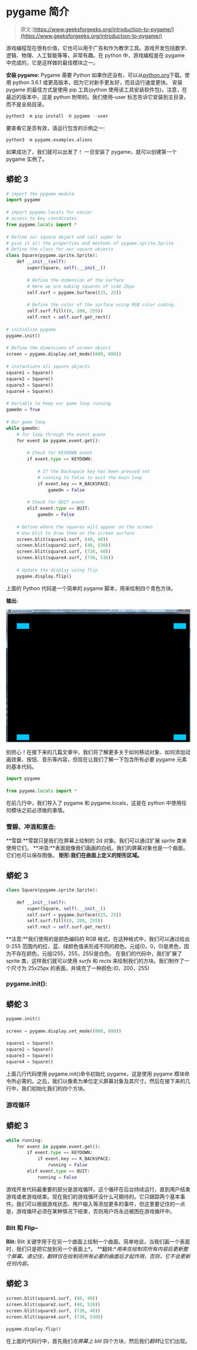 # pygame 简介

> 原文:[https://www.geeksforgeeks.org/introduction-to-pygame/](https://www.geeksforgeeks.org/introduction-to-pygame/)

游戏编程现在很有价值，它也可以用于广告和作为教学工具。游戏开发包括数学、逻辑、物理、人工智能等等，非常有趣。在 python 中，游戏编程是在 pygame 中完成的，它是这样做的最佳模块之一。

**安装 pygame:**
Pygame 需要 Python 如果你还没有，可以从[python.org](https://www.python.org/)下载。使用 python 3.6.1 或更高版本，因为它对新手更友好，而且运行速度更快。
安装 pygame 的最佳方式是使用 pip 工具(python 使用该工具安装软件包)。注意，在最近的版本中，这是 python 附带的。我们使用–user 标志告诉它安装到主目录，而不是全局目录。

```py
python3 -m pip install -U pygame --user

```

要查看它是否有效，请运行包含的示例之一:

```py
python3 -m pygame.examples.aliens

```

如果成功了，我们就可以出发了！
一旦安装了 pygame，就可以创建第一个 pygame 实例了。

## 蟒蛇 3

```py
# import the pygame module
import pygame

# import pygame.locals for easier
# access to key coordinates
from pygame.locals import *

# Define our square object and call super to
# give it all the properties and methods of pygame.sprite.Sprite
# Define the class for our square objects
class Square(pygame.sprite.Sprite):
    def __init__(self):
        super(Square, self).__init__()

        # Define the dimension of the surface
        # Here we are making squares of side 25px
        self.surf = pygame.Surface((25, 25))

        # Define the color of the surface using RGB color coding.
        self.surf.fill((0, 200, 255))
        self.rect = self.surf.get_rect()

# initialize pygame
pygame.init()

# Define the dimensions of screen object
screen = pygame.display.set_mode((800, 600))

# instantiate all square objects
square1 = Square()
square2 = Square()
square3 = Square()
square4 = Square()

# Variable to keep our game loop running
gameOn = True

# Our game loop
while gameOn:
    # for loop through the event queue
    for event in pygame.event.get():

        # Check for KEYDOWN event
        if event.type == KEYDOWN:

            # If the Backspace key has been pressed set
            # running to false to exit the main loop
            if event.key == K_BACKSPACE:
                gameOn = False

        # Check for QUIT event
        elif event.type == QUIT:
            gameOn = False

    # Define where the squares will appear on the screen
    # Use blit to draw them on the screen surface
    screen.blit(square1.surf, (40, 40))
    screen.blit(square2.surf, (40, 530))
    screen.blit(square3.surf, (730, 40))
    screen.blit(square4.surf, (730, 530))

    # Update the display using flip
    pygame.display.flip()
```

上面的 Python 代码是一个简单的 pygame 脚本，用来绘制四个青色方块。

**输出:**

![](img/4c25f67d6b90dae840143e9057ffc66d.png)

别担心！在接下来的几篇文章中，我们将了解更多关于如何移动对象、如何添加动画效果、按钮、音乐等内容，但现在让我们了解一下包含所有必要 pygame 元素的基本代码。

```py
import pygame

from pygame.locals import *

```

在前几行中，我们导入了 pygame 和 pygame.locals，这是在 python 中使用任何模块之前必须做的事情。

### 雪碧、冲浪和直击:

**雪碧:**雪碧只是我们在屏幕上绘制的 2d 对象。我们可以通过扩展 sprite 类来使用它们。
**冲浪:**表面就像我们画画的白纸。我们的屏幕对象也是一个曲面。它们也可以保存图像。
**矩形:我们在曲面上定义的矩形区域。** 

## 蟒蛇 3

```py
class Square(pygame.sprite.Sprite):

    def __init__(self):
        super(Square, self).__init__()
        self.surf = pygame.Surface((25, 25))
        self.surf.fill((0, 200, 255))
        self.rect = self.surf.get_rect()
```

**注意:**我们使用的是颜色编码的 RGB 格式，在这种格式中，我们可以通过给出 0-255 范围内的红、蓝、绿颜色值来形成不同的颜色。元组(0，0，0)是黑色，因为不存在颜色，元组(255，255，255)是白色。
在我们的代码中，我们扩展了 sprite 类，这样我们就可以使用 *surfs* 和 *rects* 来绘制我们的方块。我们制作了一个尺寸为 25x25px 的表面，并填充了一种颜色:(0，200，255)

### pygame.init():

## 蟒蛇 3

```py
pygame.init()

screen = pygame.display.set_mode((800, 600))

square1 = Square()
square2 = Square()
square3 = Square()
square4 = Square()
```

上面几行代码使用 pygame.init()命令初始化 pygame，这是使用 pygame 模块命令所必需的。之后，我们以像素为单位定义屏幕对象及其尺寸。然后在接下来的几行中，我们初始化我们的四个方块。

### 游戏循环

## 蟒蛇 3

```py
while running:
    for event in pygame.event.get():
        if event.type == KEYDOWN:
            if event.key == K_BACKSPACE:
                running = False
        elif event.type == QUIT:
            running = False
```

游戏开发代码最重要的部分是游戏循环。这个循环在后台持续运行，直到用户结束游戏或者游戏结束。现在我们的游戏循环没什么可期待的。它只跟踪两个基本事件。我们可以根据游戏状态、用户输入等添加更多的事件，但这里要记住的一点是，游戏循环必须在某种情况下结束，否则用户将永远被困在游戏循环中。

### Blit 和 Flip–

**Blit:** Blit 关键字用于在另一个曲面上绘制一个曲面。简单地说，当我们画一个表面时，我们只是把它放到另一个表面上*。
**翻转:**用来在绘制完所有内容后更新整个屏幕。请记住，翻转仅在绘制完所有必要的曲面后才起作用，否则，它不会更新任何内容。* 

## 蟒蛇 3

```py
screen.blit(square1.surf, (40, 40))
screen.blit(square2.surf, (40, 530))
screen.blit(square3.surf, (730, 40))
screen.blit(square4.surf, (730, 530))

pygame.display.flip()
```

在上面的代码行中，首先我们*在屏幕上 blit* 四个方块，然后我们*翻转*让它们出现。